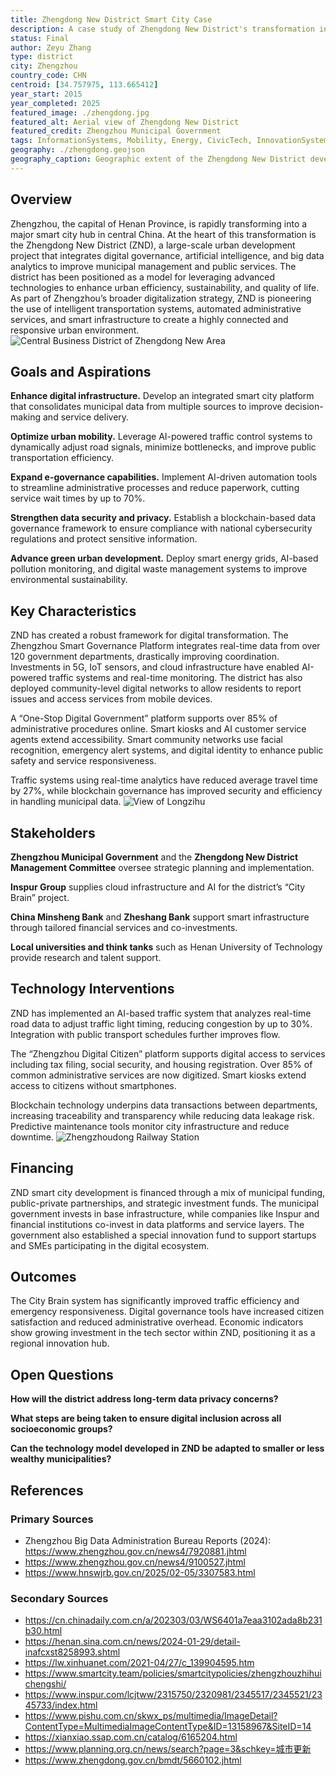 ```yaml
---
title: Zhengdong New District Smart City Case
description: A case study of Zhengdong New District's transformation into a smart city
status: Final
author: Zeyu Zhang
type: district
city: Zhengzhou
country_code: CHN
centroid: [34.757975, 113.665412]
year_start: 2015
year_completed: 2025
featured_image: ./zhengdong.jpg
featured_alt: Aerial view of Zhengdong New District
featured_credit: Zhengzhou Municipal Government
tags: InformationSystems, Mobility, Energy, CivicTech, InnovationSystems
geography: ./zhengdong.geojson
geography_caption: Geographic extent of the Zhengdong New District development
---
```


## Overview

Zhengzhou, the capital of Henan Province, is rapidly transforming into a major smart city hub in central China. At the heart of this transformation is the Zhengdong New District (ZND), a large-scale urban development project that integrates digital governance, artificial intelligence, and big data analytics to improve municipal management and public services. The district has been positioned as a model for leveraging advanced technologies to enhance urban efficiency, sustainability, and quality of life. As part of Zhengzhou’s broader digitalization strategy, ZND is pioneering the use of intelligent transportation systems, automated administrative services, and smart infrastructure to create a highly connected and responsive urban environment.
![Central Business District of Zhengdong New Area](20220812_Central_Business_District_of_Zhengdong_New_Area.jpg)

## Goals and Aspirations

**Enhance digital infrastructure.** Develop an integrated smart city platform that consolidates municipal data from multiple sources to improve decision-making and service delivery.

**Optimize urban mobility.** Leverage AI-powered traffic control systems to dynamically adjust road signals, minimize bottlenecks, and improve public transportation efficiency.

**Expand e-governance capabilities.** Implement AI-driven automation tools to streamline administrative processes and reduce paperwork, cutting service wait times by up to 70%.

**Strengthen data security and privacy.** Establish a blockchain-based data governance framework to ensure compliance with national cybersecurity regulations and protect sensitive information.

**Advance green urban development.** Deploy smart energy grids, AI-based pollution monitoring, and digital waste management systems to improve environmental sustainability.

## Key Characteristics

ZND has created a robust framework for digital transformation. The Zhengzhou Smart Governance Platform integrates real-time data from over 120 government departments, drastically improving coordination. Investments in 5G, IoT sensors, and cloud infrastructure have enabled AI-powered traffic systems and real-time monitoring. The district has also deployed community-level digital networks to allow residents to report issues and access services from mobile devices.

A “One-Stop Digital Government” platform supports over 85% of administrative procedures online. Smart kiosks and AI customer service agents extend accessibility. Smart community networks use facial recognition, emergency alert systems, and digital identity to enhance public safety and service responsiveness.

Traffic systems using real-time analytics have reduced average travel time by 27%, while blockchain governance has improved security and efficiency in handling municipal data.
![View of Longzihu](20220617_View_of_Longzihu_02.jpg)

## Stakeholders

**Zhengzhou Municipal Government** and the **Zhengdong New District Management Committee** oversee strategic planning and implementation.

**Inspur Group** supplies cloud infrastructure and AI for the district’s “City Brain” project.

**China Minsheng Bank** and **Zheshang Bank** support smart infrastructure through tailored financial services and co-investments.

**Local universities and think tanks** such as Henan University of Technology provide research and talent support.

## Technology Interventions

ZND has implemented an AI-based traffic system that analyzes real-time road data to adjust traffic light timing, reducing congestion by up to 30%. Integration with public transport schedules further improves flow.

The “Zhengzhou Digital Citizen” platform supports digital access to services including tax filing, social security, and housing registration. Over 85% of common administrative services are now digitized. Smart kiosks extend access to citizens without smartphones.

Blockchain technology underpins data transactions between departments, increasing traceability and transparency while reducing data leakage risk. Predictive maintenance tools monitor city infrastructure and reduce downtime.
![Zhengzhoudong Railway Station](20211221_Zhengzhoudong_Railway_Station.jpg)

## Financing

ZND smart city development is financed through a mix of municipal funding, public-private partnerships, and strategic investment funds. The municipal government invests in base infrastructure, while companies like Inspur and financial institutions co-invest in data platforms and service layers. The government also established a special innovation fund to support startups and SMEs participating in the digital ecosystem.

## Outcomes

The City Brain system has significantly improved traffic efficiency and emergency responsiveness. Digital governance tools have increased citizen satisfaction and reduced administrative overhead. Economic indicators show growing investment in the tech sector within ZND, positioning it as a regional innovation hub.

## Open Questions

**How will the district address long-term data privacy concerns?**

**What steps are being taken to ensure digital inclusion across all socioeconomic groups?**

**Can the technology model developed in ZND be adapted to smaller or less wealthy municipalities?**

## References

### Primary Sources
- Zhengzhou Big Data Administration Bureau Reports (2024): https://www.zhengzhou.gov.cn/news4/7920881.jhtml
- https://www.zhengzhou.gov.cn/news4/9100527.jhtml
- https://www.hnswjrb.gov.cn/2025/02-05/3307583.html

### Secondary Sources
- https://cn.chinadaily.com.cn/a/202303/03/WS6401a7eaa3102ada8b231b30.html
- https://henan.sina.com.cn/news/2024-01-29/detail-inafcxst8258993.shtml
- https://lw.xinhuanet.com/2021-04/27/c_139904595.htm
- https://www.smartcity.team/policies/smartcitypolicies/zhengzhouzhihuichengshi/
- https://www.inspur.com/lcjtww/2315750/2320981/2345517/2345521/2345733/index.html
- https://www.pishu.com.cn/skwx_ps/multimedia/ImageDetail?ContentType=MultimediaImageContentType&ID=13158967&SiteID=14
- https://xianxiao.ssap.com.cn/catalog/6165204.html
- https://www.planning.org.cn/news/search?page=3&schkey=城市更新
- https://www.zhengdong.gov.cn/bmdt/5660102.jhtml
